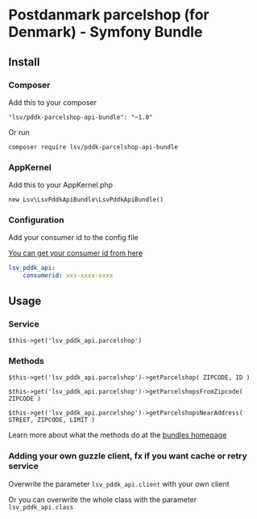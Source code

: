 Postdanmark parcelshop (for Denmark) - Symfony Bundle
=============================================

Install
-------

### Composer

Add this to your composer

````
"lsv/pddk-parcelshop-api-bundle": "~1.0"
````

Or run

````
composer require lsv/pddk-parcelshop-api-bundle
````

### AppKernel

Add this to your AppKernel.php

````
new Lsv\LsvPddkApiBundle\LsvPddkApiBundle()
````

### Configuration

Add your consumer id to the config file

[You can get your consumer id from here](http://www.postdanmark.dk/da/Logistik/netbutikker/vaelg-selv-udleveringssted/Sider/Implementer-vaelg-selv.aspx#tab2)

````yml
lsv_pddk_api:
    consumerid: xxx-xxxx-xxxx
````

Usage
-----

### Service

````
$this->get('lsv_pddk_api.parcelshop')
````

### Methods

````
$this->get('lsv_pddk_api.parcelshop')->getParcelshop( ZIPCODE, ID )

$this->get('lsv_pddk_api.parcelshop')->getParcelshopsFromZipcode( ZIPCODE )

$this->get('lsv_pddk_api.parcelshop')->getParcelshopsNearAddress( STREET, ZIPCODE, LIMIT )
````

Learn more about what the methods do at the [bundles homepage](https://github.com/lsv/postdanmark-parcelshop)

### Adding your own guzzle client, fx if you want cache or retry service

Overwrite the parameter ````lsv_pddk_api.client```` with your own client

Or you can overwrite the whole class with the parameter ````lsv_pddk_api.class````